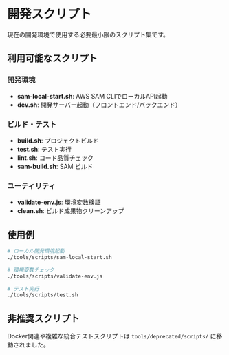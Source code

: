 # 開発スクリプト

現在の開発環境で使用する必要最小限のスクリプト集です。

## 利用可能なスクリプト

### 開発環境

- **sam-local-start.sh**: AWS SAM CLIでローカルAPI起動
- **dev.sh**: 開発サーバー起動（フロントエンド/バックエンド）

### ビルド・テスト

- **build.sh**: プロジェクトビルド
- **test.sh**: テスト実行
- **lint.sh**: コード品質チェック
- **sam-build.sh**: SAM ビルド

### ユーティリティ

- **validate-env.js**: 環境変数検証
- **clean.sh**: ビルド成果物クリーンアップ

## 使用例

```bash
# ローカル開発環境起動
./tools/scripts/sam-local-start.sh

# 環境変数チェック
./tools/scripts/validate-env.js

# テスト実行
./tools/scripts/test.sh
```

## 非推奨スクリプト

Docker関連や複雑な統合テストスクリプトは `tools/deprecated/scripts/` に移動されました。

